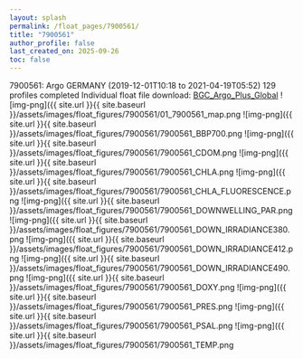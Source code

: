 ```yaml
---
layout: splash
permalink: /float_pages/7900561/
title: "7900561"
author_profile: false
last_created_on: 2025-09-26
toc: false
---
```

 
7900561: Argo GERMANY (2019-12-01T10:18 to 2021-04-19T05:52)
129 profiles completed
Individual float file download: [BGC_Argo_Plus_Global](https://ftp.soest.hawaii.edu/bgc_argo_plus/Individual_Floats/outliers_removed/7900561_Sprof_processed.nc)
![img-png]({{ site.url }}{{ site.baseurl }}/assets/images/float_figures/7900561/01_7900561_map.png
![img-png]({{ site.url }}{{ site.baseurl }}/assets/images/float_figures/7900561/7900561_BBP700.png
![img-png]({{ site.url }}{{ site.baseurl }}/assets/images/float_figures/7900561/7900561_CDOM.png
![img-png]({{ site.url }}{{ site.baseurl }}/assets/images/float_figures/7900561/7900561_CHLA.png
![img-png]({{ site.url }}{{ site.baseurl }}/assets/images/float_figures/7900561/7900561_CHLA_FLUORESCENCE.png
![img-png]({{ site.url }}{{ site.baseurl }}/assets/images/float_figures/7900561/7900561_DOWNWELLING_PAR.png
![img-png]({{ site.url }}{{ site.baseurl }}/assets/images/float_figures/7900561/7900561_DOWN_IRRADIANCE380.png
![img-png]({{ site.url }}{{ site.baseurl }}/assets/images/float_figures/7900561/7900561_DOWN_IRRADIANCE412.png
![img-png]({{ site.url }}{{ site.baseurl }}/assets/images/float_figures/7900561/7900561_DOWN_IRRADIANCE490.png
![img-png]({{ site.url }}{{ site.baseurl }}/assets/images/float_figures/7900561/7900561_DOXY.png
![img-png]({{ site.url }}{{ site.baseurl }}/assets/images/float_figures/7900561/7900561_PRES.png
![img-png]({{ site.url }}{{ site.baseurl }}/assets/images/float_figures/7900561/7900561_PSAL.png
![img-png]({{ site.url }}{{ site.baseurl }}/assets/images/float_figures/7900561/7900561_TEMP.png
